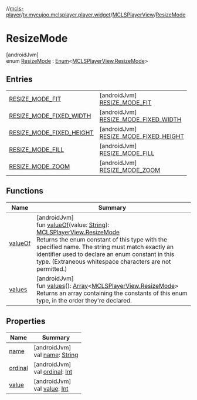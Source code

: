 //[mcls-player](../../../../index.md)/[tv.mycujoo.mclsplayer.player.widget](../../index.md)/[MCLSPlayerView](../index.md)/[ResizeMode](index.md)

# ResizeMode

[androidJvm]\
enum [ResizeMode](index.md) : [Enum](https://kotlinlang.org/api/latest/jvm/stdlib/kotlin/-enum/index.html)&lt;[MCLSPlayerView.ResizeMode](index.md)&gt;

## Entries

| | |
|---|---|
| [RESIZE_MODE_FIT](-r-e-s-i-z-e_-m-o-d-e_-f-i-t/index.md) | [androidJvm]<br>[RESIZE_MODE_FIT](-r-e-s-i-z-e_-m-o-d-e_-f-i-t/index.md) |
| [RESIZE_MODE_FIXED_WIDTH](-r-e-s-i-z-e_-m-o-d-e_-f-i-x-e-d_-w-i-d-t-h/index.md) | [androidJvm]<br>[RESIZE_MODE_FIXED_WIDTH](-r-e-s-i-z-e_-m-o-d-e_-f-i-x-e-d_-w-i-d-t-h/index.md) |
| [RESIZE_MODE_FIXED_HEIGHT](-r-e-s-i-z-e_-m-o-d-e_-f-i-x-e-d_-h-e-i-g-h-t/index.md) | [androidJvm]<br>[RESIZE_MODE_FIXED_HEIGHT](-r-e-s-i-z-e_-m-o-d-e_-f-i-x-e-d_-h-e-i-g-h-t/index.md) |
| [RESIZE_MODE_FILL](-r-e-s-i-z-e_-m-o-d-e_-f-i-l-l/index.md) | [androidJvm]<br>[RESIZE_MODE_FILL](-r-e-s-i-z-e_-m-o-d-e_-f-i-l-l/index.md) |
| [RESIZE_MODE_ZOOM](-r-e-s-i-z-e_-m-o-d-e_-z-o-o-m/index.md) | [androidJvm]<br>[RESIZE_MODE_ZOOM](-r-e-s-i-z-e_-m-o-d-e_-z-o-o-m/index.md) |

## Functions

| Name | Summary |
|---|---|
| [valueOf](value-of.md) | [androidJvm]<br>fun [valueOf](value-of.md)(value: [String](https://kotlinlang.org/api/latest/jvm/stdlib/kotlin/-string/index.html)): [MCLSPlayerView.ResizeMode](index.md)<br>Returns the enum constant of this type with the specified name. The string must match exactly an identifier used to declare an enum constant in this type. (Extraneous whitespace characters are not permitted.) |
| [values](values.md) | [androidJvm]<br>fun [values](values.md)(): [Array](https://kotlinlang.org/api/latest/jvm/stdlib/kotlin/-array/index.html)&lt;[MCLSPlayerView.ResizeMode](index.md)&gt;<br>Returns an array containing the constants of this enum type, in the order they're declared. |

## Properties

| Name | Summary |
|---|---|
| [name](-r-e-s-i-z-e_-m-o-d-e_-z-o-o-m/index.md#-372974862%2FProperties%2F1012385356) | [androidJvm]<br>val [name](-r-e-s-i-z-e_-m-o-d-e_-z-o-o-m/index.md#-372974862%2FProperties%2F1012385356): [String](https://kotlinlang.org/api/latest/jvm/stdlib/kotlin/-string/index.html) |
| [ordinal](-r-e-s-i-z-e_-m-o-d-e_-z-o-o-m/index.md#-739389684%2FProperties%2F1012385356) | [androidJvm]<br>val [ordinal](-r-e-s-i-z-e_-m-o-d-e_-z-o-o-m/index.md#-739389684%2FProperties%2F1012385356): [Int](https://kotlinlang.org/api/latest/jvm/stdlib/kotlin/-int/index.html) |
| [value](value.md) | [androidJvm]<br>val [value](value.md): [Int](https://kotlinlang.org/api/latest/jvm/stdlib/kotlin/-int/index.html) |
